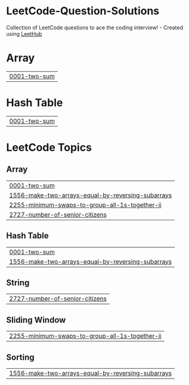 # LeetCode-Question-Solutions
Collection of LeetCode questions to ace the coding interview! - Created using [LeetHub](https://github.com/QasimWani/LeetHub)


# Array
|  |
| ------- |
| [0001-two-sum](https://github.com/SametKula/LeetCode-Question-Solutions/tree/master/0001-two-sum) |
# Hash Table
|  |
| ------- |
| [0001-two-sum](https://github.com/SametKula/LeetCode-Question-Solutions/tree/master/0001-two-sum) |
<!---LeetCode Topics Start-->
# LeetCode Topics
## Array
|  |
| ------- |
| [0001-two-sum](https://github.com/SametKula/LeetCode-Question-Solutions/tree/master/0001-two-sum) |
| [1556-make-two-arrays-equal-by-reversing-subarrays](https://github.com/SametKula/LeetCode-Question-Solutions/tree/master/1556-make-two-arrays-equal-by-reversing-subarrays) |
| [2255-minimum-swaps-to-group-all-1s-together-ii](https://github.com/SametKula/LeetCode-Question-Solutions/tree/master/2255-minimum-swaps-to-group-all-1s-together-ii) |
| [2727-number-of-senior-citizens](https://github.com/SametKula/LeetCode-Question-Solutions/tree/master/2727-number-of-senior-citizens) |
## Hash Table
|  |
| ------- |
| [0001-two-sum](https://github.com/SametKula/LeetCode-Question-Solutions/tree/master/0001-two-sum) |
| [1556-make-two-arrays-equal-by-reversing-subarrays](https://github.com/SametKula/LeetCode-Question-Solutions/tree/master/1556-make-two-arrays-equal-by-reversing-subarrays) |
## String
|  |
| ------- |
| [2727-number-of-senior-citizens](https://github.com/SametKula/LeetCode-Question-Solutions/tree/master/2727-number-of-senior-citizens) |
## Sliding Window
|  |
| ------- |
| [2255-minimum-swaps-to-group-all-1s-together-ii](https://github.com/SametKula/LeetCode-Question-Solutions/tree/master/2255-minimum-swaps-to-group-all-1s-together-ii) |
## Sorting
|  |
| ------- |
| [1556-make-two-arrays-equal-by-reversing-subarrays](https://github.com/SametKula/LeetCode-Question-Solutions/tree/master/1556-make-two-arrays-equal-by-reversing-subarrays) |
<!---LeetCode Topics End-->